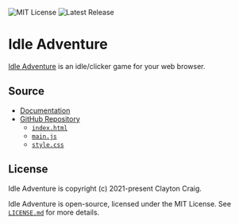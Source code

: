 ![MIT License](https://img.shields.io/github/license/elekester/idleadventure) ![Latest Release](https://img.shields.io/github/v/release/elekester/idleadventure?include_prereleases)

# Idle Adventure
[Idle Adventure](https://elekester.github.io/IdleAdventure/) is an idle/clicker game for your web browser.

## Source
* [Documentation](https://elekester.github.io/IdleAdventure/docs/index.html)
* [GitHub Repository](https://github.com/Elekester/IdleAdventure)
  * [```index.html```](https://github.com/Elekester/IdleAdventure/blob/main/index.html)
  * [```main.js```](https://github.com/Elekester/IdleAdventure/blob/main/main.js)
  * [```style.css```](https://github.com/Elekester/IdleAdventure/blob/main/style.css)

## License

Idle Adventure is copyright (c) 2021-present Clayton Craig.

Idle Adventure is open-source, licensed under the MIT License. See [```LICENSE.md```](https://github.com/Elekester/IdleAdventure/blob/main/LICENSE.md) for more details.
